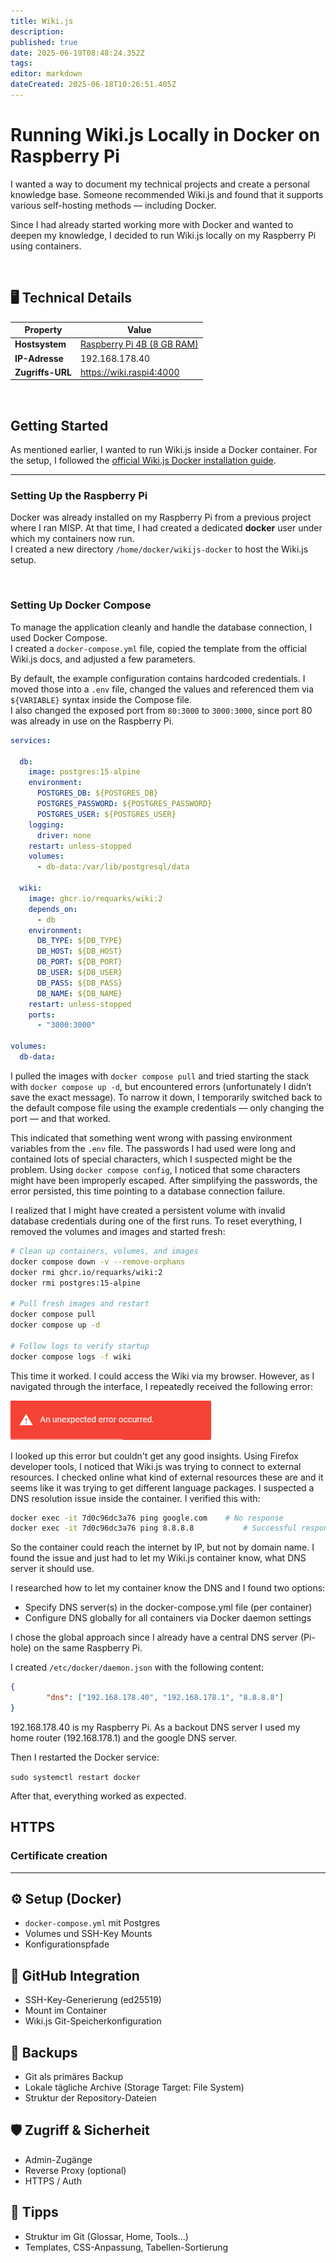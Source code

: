 ```yaml
---
title: Wiki.js
description: 
published: true
date: 2025-06-19T08:48:24.352Z
tags: 
editor: markdown
dateCreated: 2025-06-18T10:26:51.405Z
---
```


# Running Wiki.js Locally in Docker on Raspberry Pi

I wanted a way to document my technical projects and create a personal knowledge base. Someone recommended Wiki.js and found that it supports various self-hosting methods — including Docker.

Since I had already started working more with Docker and wanted to deepen my knowledge, I decided to run Wiki.js locally on my Raspberry Pi using containers.

<br>

## 🖥️ Technical Details
| Property | Value |
|---|---|
| **Hostsystem** | [Raspberry Pi 4B (8 GB RAM)](/home-lab/Server/raspberrypi)|
| **IP-Adresse** | 192.168.178.40 |
| **Zugriffs-URL** | https://wiki.raspi4:4000 |

<br>

## Getting Started

As mentioned earlier, I wanted to run Wiki.js inside a Docker container. For the setup, I followed the [official Wiki.js Docker installation guide](https://docs.requarks.io/install/docker).

---
### Setting Up the Raspberry Pi

Docker was already installed on my Raspberry Pi from a previous project where I ran MISP. At that time, I had created a dedicated **docker** user under which my containers now run.  
I created a new directory `/home/docker/wikijs-docker` to host the Wiki.js setup.

<br>


### Setting Up Docker Compose

To manage the application cleanly and handle the database connection, I used Docker Compose.  
I created a `docker-compose.yml` file, copied the template from the official Wiki.js docs, and adjusted a few parameters.

By default, the example configuration contains hardcoded credentials. I moved those into a `.env` file, changed the values and referenced them via `${VARIABLE}` syntax inside the Compose file.  
I also changed the exposed port from `80:3000` to `3000:3000`, since port 80 was already in use on the Raspberry Pi.

```yaml
services:

  db:
    image: postgres:15-alpine
    environment:
      POSTGRES_DB: ${POSTGRES_DB}
      POSTGRES_PASSWORD: ${POSTGRES_PASSWORD}
      POSTGRES_USER: ${POSTGRES_USER}
    logging:
      driver: none
    restart: unless-stopped
    volumes:
      - db-data:/var/lib/postgresql/data

  wiki:
    image: ghcr.io/requarks/wiki:2
    depends_on:
      - db
    environment:
      DB_TYPE: ${DB_TYPE}
      DB_HOST: ${DB_HOST}
      DB_PORT: ${DB_PORT}
      DB_USER: ${DB_USER}
      DB_PASS: ${DB_PASS}
      DB_NAME: ${DB_NAME}
    restart: unless-stopped
    ports:
      - "3000:3000"

volumes:
  db-data:
```

I pulled the images with `docker compose pull` and tried starting the stack with `docker compose up -d`, but encountered errors (unfortunately I didn’t save the exact message).
To narrow it down, I temporarily switched back to the default compose file using the example credentials — only changing the port — and that worked.

This indicated that something went wrong with passing environment variables from the `.env` file.
The passwords I had used were long and contained lots of special characters, which I suspected might be the problem. Using `docker compose config`, I noticed that some characters might have been improperly escaped.
After simplifying the passwords, the error persisted, this time pointing to a database connection failure.

I realized that I might have created a persistent volume with invalid database credentials during one of the first runs.
To reset everything, I removed the volumes and images and started fresh:

```bash
# Clean up containers, volumes, and images
docker compose down -v --remove-orphans
docker rmi ghcr.io/requarks/wiki:2
docker rmi postgres:15-alpine

# Pull fresh images and restart
docker compose pull
docker compose up -d

# Follow logs to verify startup
docker compose logs -f wiki
```

This time it worked. I could access the Wiki via my browser. However, as I navigated through the interface, I repeatedly received the following error:

![an_unexpected_error_occured.png](/services/wikijs/an_unexpected_error_occured.png)

I looked up this error but couldn't get any good insights. Using Firefox developer tools, I noticed that Wiki.js was trying to connect to external resources. I checked online what kind of external resources these are and it seems like it was trying to get different language packages. I suspected a DNS resolution issue inside the container. I verified this with:

```bash
docker exec -it 7d0c96dc3a76 ping google.com	# No response
docker exec -it 7d0c96dc3a76 ping 8.8.8.8			# Successful response
```

So the container could reach the internet by IP, but not by domain name. I found the issue and just had to let my Wiki.js container know, what DNS server it should use. 

I researched how to let my container know the DNS and I found two options:
- Specify DNS server(s) in the docker-compose.yml file (per container)
- Configure DNS globally for all containers via Docker daemon settings

I chose the global approach since I already have a central DNS server (Pi-hole) on the same Raspberry Pi.

I created `/etc/docker/daemon.json` with the following content:

```json
{
        "dns": ["192.168.178.40", "192.168.178.1", "8.8.8.8"]
}
```

192.168.178.40 is my Raspberry Pi. As a backout DNS server I used my home router (192.168.178.1) and the google DNS server.

Then I restarted the Docker service:

`sudo systemctl restart docker`

After that, everything worked as expected.

## HTTPS

### Certificate creation



--- 

## ⚙️ Setup (Docker)

- `docker-compose.yml` mit Postgres
- Volumes und SSH-Key Mounts
- Konfigurationspfade

## 🔐 GitHub Integration

- SSH-Key-Generierung (ed25519)
- Mount im Container
- Wiki.js Git-Speicherkonfiguration

## 💾 Backups

- Git als primäres Backup
- Lokale tägliche Archive (Storage Target: File System)
- Struktur der Repository-Dateien

## 🛡️ Zugriff & Sicherheit

- Admin-Zugänge
- Reverse Proxy (optional)
- HTTPS / Auth

## 🧠 Tipps

- Struktur im Git (Glossar, Home, Tools...)
- Templates, CSS-Anpassung, Tabellen-Sortierung

